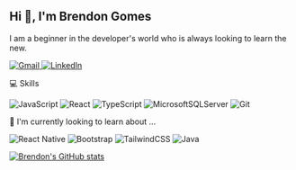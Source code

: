 ## Hi 👋, I'm Brendon Gomes

I am a beginner in the developer's world who is always looking to learn the new.

<a href="mailto:brendongomes40@gmail.com">
    <img src="https://img.shields.io/badge/-brendongomes40@gmail.com-c14438?style=flat-square&logo=Gmail&logoColor=white" title="Send me an email" alt="Gmail">
</a>

<a href="https://www.linkedin.com/in/brendon-gomes-da-silva8/">
    <img src="https://img.shields.io/badge/-LinkedIn-blue?style=flat-square&logo=Linkedin&logoColor=white" title="My Linkedin Profile" alt="LinkedIn">
</a>

💻 Skills

![JavaScript](https://img.shields.io/badge/javascript-%23323330.svg?style=for-the-badge&logo=javascript&logoColor=%23F7DF1E)
![React](https://img.shields.io/badge/react-%2320232a.svg?style=for-the-badge&logo=react&logoColor=%2361DAFB)
![TypeScript](https://img.shields.io/badge/typescript-%23007ACC.svg?style=for-the-badge&logo=typescript&logoColor=white)
![MicrosoftSQLServer](https://img.shields.io/badge/Microsoft%20SQL%20Sever-CC2927?style=for-the-badge&logo=microsoft%20sql%20server&logoColor=white)
![Git](https://img.shields.io/badge/git-%23F05033.svg?style=for-the-badge&logo=git&logoColor=white)

🤔 I'm currently looking to learn about ...

![React Native](https://img.shields.io/badge/react_native-%2320232a.svg?style=for-the-badge&logo=react&logoColor=%2361DAFB)
![Bootstrap](https://img.shields.io/badge/bootstrap-%23563D7C.svg?style=for-the-badge&logo=bootstrap&logoColor=white)
![TailwindCSS](https://img.shields.io/badge/tailwindcss-%2338B2AC.svg?style=for-the-badge&logo=tailwind-css&logoColor=white)
![Java](https://img.shields.io/badge/java-%23ED8B00.svg?style=for-the-badge&logo=java&logoColor=white)

[![Brendon's GitHub stats](https://github-readme-stats.vercel.app/api?username=Brendon3578&show_icons=true&theme=dark)](https://github.com/anuraghazra/github-readme-stats)

<!---
Brendon3578/Brendon3578 is a ✨ special ✨ repository because its `README.md` (this file) appears on your GitHub profile.
You can click the Preview link to take a look at your changes.
--->
